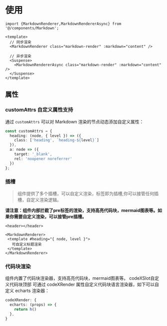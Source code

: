 # 使用

```vue
import {MarkdownRenderer,MarkdownRendererAsync} from '@/components/Markdown';

<template>
  // 同步渲染
  <MarkdownRenderer class="markdown-render" :markdown="content" />

  // 异步渲染
  <Suspense>
    <MarkdownRendererAsync class="markdown-render" :markdown="content" />
  </Suspense>
</template>
```

## 属性

### customAttrs 自定义属性支持

通过 `customAttrs` 可以对 Markdown 渲染的节点动态添加自定义属性：

```ts
const customAttrs = {
  heading: (node, { level }) => ({
    class: ['heading', `heading-${level}`]
  }),
  a: node => ({
    target: '_blank',
    rel: 'noopener noreferrer'
  })
};
```

### 插槽

> 组件提供了多个插槽，可以自定义渲染，标签即为插槽,你可以接管任何插槽，自定义渲染逻辑。

**请注意：组件内部拦截了pre标签的渲染，支持高亮代码块，mermaid图表等。如果你需要自定义渲染，可以接管pre插槽。**

```vue
<header></header>

<MarkdownRenderer>
 <template #heading="{ node, level }">
   可自定义标题渲染
 </template>
</MarkdownRenderer>
```

### 代码块渲染

组件内置了代码块渲染器，支持高亮代码块，mermaid图表等。
codeXSlot自定义代码块顶部
可通过 codeXRender 属性自定义代码块语言渲染器，如下可以自定义 echarts 渲染器：

```ts
codeXRender: {
  echarts: (props) => {
    return h()
  },
}
```
